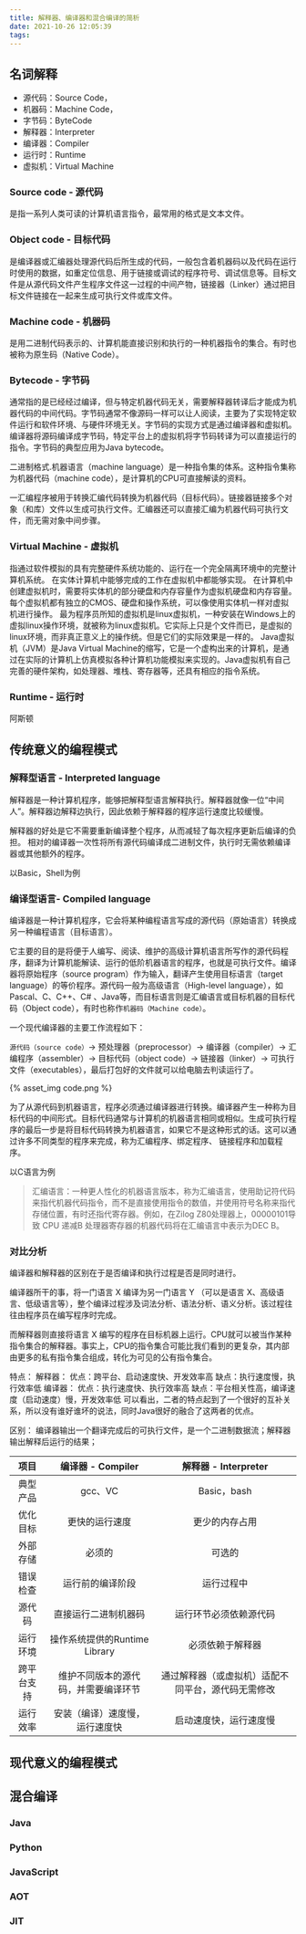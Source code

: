```yaml
---
title: 解释器、编译器和混合编译的简析
date: 2021-10-26 12:05:39
tags:
---
```


## 名词解释

- 源代码：Source Code，
- 机器码：Machine Code，
- 字节码：ByteCode
- 解释器：Interpreter
- 编译器：Compiler
- 运行时：Runtime
- 虚拟机：Virtual Machine

### Source code - 源代码

是指一系列人类可读的计算机语言指令，最常用的格式是文本文件。

### Object code - 目标代码

是编译器或汇编器处理源代码后所生成的代码，一般包含着机器码以及代码在运行时使用的数据，如重定位信息、用于链接或调试的程序符号、调试信息等。目标文件是从源代码文件产生程序文件这一过程的中间产物，链接器（Linker）通过把目标文件链接在一起来生成可执行文件或库文件。

### Machine code - 机器码

是用二进制代码表示的、计算机能直接识别和执行的一种机器指令的集合。有时也被称为原生码（Native Code）。

### Bytecode - 字节码

通常指的是已经经过编译，但与特定机器代码无关，需要解释器转译后才能成为机器代码的中间代码。字节码通常不像源码一样可以让人阅读，主要为了实现特定软件运行和软件环境、与硬件环境无关。字节码的实现方式是通过编译器和虚拟机。编译器将源码编译成字节码，特定平台上的虚拟机将字节码转译为可以直接运行的指令。字节码的典型应用为Java bytecode。

二进制格式.机器语言（machine language）是一种指令集的体系。这种指令集称为机器代码（machine code），是计算机的CPU可直接解读的资料。

一汇编程序被用于转换汇编代码转换为机器代码（目标代码）。链接器链接多个对象（和库）文件以生成可执行文件。汇编器还可以直接汇编为机器代码可执行文件，而无需对象中间步骤。

### Virtual Machine - 虚拟机

指通过软件模拟的具有完整硬件系统功能的、运行在一个完全隔离环境中的完整计算机系统。
在实体计算机中能够完成的工作在虚拟机中都能够实现。
在计算机中创建虚拟机时，需要将实体机的部分硬盘和内存容量作为虚拟机硬盘和内存容量。每个虚拟机都有独立的CMOS、硬盘和操作系统，可以像使用实体机一样对虚拟机进行操作。
最为程序员所知的虚拟机是linux虚拟机，一种安装在Windows上的虚拟linux操作环境，就被称为linux虚拟机。它实际上只是个文件而已，是虚拟的linux环境，而非真正意义上的操作统。但是它们的实际效果是一样的。
Java虚拟机（JVM）是Java Virtual Machine的缩写，它是一个虚构出来的计算机，是通过在实际的计算机上仿真模拟各种计算机功能模拟来实现的。Java虚拟机有自己完善的硬件架构，如处理器、堆栈、寄存器等，还具有相应的指令系统。

### Runtime - 运行时

阿斯顿


## 传统意义的编程模式 

### 解释型语言 - Interpreted language

解释器是一种计算机程序，能够把解释型语言解释执行。解释器就像一位“中间人”。解释器边解释边执行，因此依赖于解释器的程序运行速度比较缓慢。

解释器的好处是它不需要重新编译整个程序，从而减轻了每次程序更新后编译的负担。
相对的编译器一次性将所有源代码编译成二进制文件，执行时无需依赖编译器或其他额外的程序。

以Basic，Shell为例

### 编译型语言- Compiled language

编译器是一种计算机程序，它会将某种编程语言写成的源代码（原始语言）转换成另一种编程语言（目标语言）。

它主要的目的是将便于人编写、阅读、维护的高级计算机语言所写作的源代码程序，翻译为计算机能解读、运行的低阶机器语言的程序，也就是可执行文件。编译器将原始程序（source program）作为输入，翻译产生使用目标语言（target language）的等价程序。源代码一般为高级语言（High-level language），如Pascal、C、C++、C# 、Java等，而目标语言则是汇编语言或目标机器的目标代码（Object code），有时也称作`机器码（Machine code）`。

一个现代编译器的主要工作流程如下：

`源代码（source code）`→ 预处理器（preprocessor）→ 编译器（compiler）→ 汇编程序（assembler）→ 目标代码（object code）→ 链接器（linker）→ 可执行文件（executables），最后打包好的文件就可以给电脑去判读运行了。

{% asset_img code.png %}

为了从源代码到机器语言，程序必须通过编译器进行转换。编译器产生一种称为目标代码的中间形式。目标代码通常与计算机的机器语言相同或相似。生成可执行程序的最后一步是将目标代码转换为机器语言，如果它不是这种形式的话。这可以通过许多不同类型的程序来完成，称为汇编程序、绑定程序、 链接程序和加载程序。


以C语言为例

> 汇编语言：一种更人性化的机器语言版本，称为汇编语言，使用助记符代码来指代机器代码指令，而不是直接使用指令的数值，并使用符号名称来指代存储位置，有时还指代寄存器。例如，在Zilog Z80处理器上，00000101导致 CPU 递减B 处理器寄存器的机器代码将在汇编语言中表示为DEC B。



### 对比分析

编译器和解释器的区别在于是否编译和执行过程是否是同时进行。

编译器所干的事，将一门语言 X 编译为另一门语言 Y （可以是语言 X、高级语言、低级语言等），整个编译过程涉及词法分析、语法分析、语义分析。该过程往往由程序员在编写程序时完成。

而解释器则直接将语言 X 编写的程序在目标机器上运行。CPU就可以被当作某种指令集合的解释器。事实上，CPU的指令集合可能比我们看到的更复杂，其内部由更多的私有指令集合组成，转化为可见的公有指令集合。

特点：
解释器：
优点：跨平台、启动速度快、开发效率高
缺点：执行速度慢，执行效率低
编译器：
优点：执行速度快、执行效率高
缺点：平台相关性高，编译速度（启动速度）慢，开发效率低
可以看出，二者的特点起到了一个很好的互补关系，所以没有谁好谁坏的说法，同时Java很好的融合了这两者的优点。

区别：
编译器输出一个翻译完成后的可执行文件，是一个二进制数据流；解释器输出解释后运行的结果；

|项目|编译器 - Compiler|解释器 - Interpreter|
|:-:|:-:|:-:|
|典型产品|gcc、VC|Basic，bash|
|优化目标 | 更快的运行速度 | 更少的内存占用 |
|外部存储 | 必须的 | 可选的 | 
|错误检查 | 运行前的编译阶段 | 运行过程中| 
|源代码|直接运行二进制机器码 | 运行环节必须依赖源代码|
|运行环境|操作系统提供的Runtime Library | 必须依赖于解释器|
|跨平台支持|维护不同版本的源代码，并需要编译环节|通过解释器（或虚拟机）适配不同平台，源代码无需修改|
|运行效率|安装（编译）速度慢，运行速度快|启动速度快，运行速度慢|

## 现代意义的编程模式

## 混合编译

### Java

### Python

### JavaScript

### AOT

### JIT